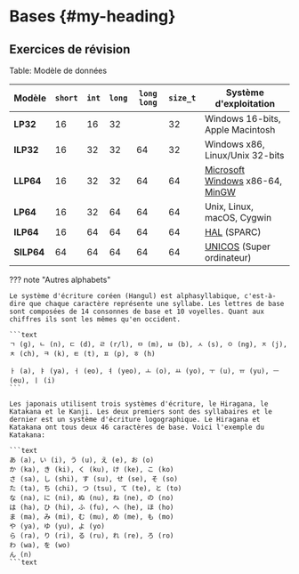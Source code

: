 # Bases {#my-heading}

## Exercices de révision

Table: Modèle de données

| Modèle | `short` | `int` | `long` | `long long` | `size_t` | Système d'exploitation                                                                                                    |
| ---------------- | ------- | ----- | ------ | ----------- | -------- | ------------------------------------------------------------------------------------------------------------------------- |
| **LP32**         | 16      | 16    | 32     |             | 32       | Windows 16-bits, Apple Macintosh                                                                             |
| **ILP32**        | 16      | 32    | 32     | 64          | 32       | Windows x86, Linux/Unix 32-bits                                                                                           |
| **LLP64**        | 16      | 32    | 32     | 64          | 64       | [Microsoft Windows](https://en.wikipedia.org/wiki/Microsoft_Windows) x86-64, [MinGW](https://en.wikipedia.org/wiki/MinGW) |
| **LP64**         | 16      | 32    | 64     | 64          | 64       | Unix, Linux, macOS, Cygwin                                                                                                |
| **ILP64**        | 16      | 64    | 64     | 64          | 64       | [HAL](https://en.wikipedia.org/wiki/HAL_Computer_Systems) (SPARC)                                                         |
| **SILP64**       | 64      | 64    | 64     | 64          | 64       | [UNICOS](https://en.wikipedia.org/wiki/UNICOS) (Super ordinateur)                                                         |

??? note "Autres alphabets"

    Le système d'écriture coréen (Hangul) est alphasyllabique, c'est-à-dire que chaque caractère représente une syllabe. Les lettres de base sont composées de 14 consonnes de base et 10 voyelles. Quant aux chiffres ils sont les mêmes qu'en occident.

    ```text
    ㄱ (g), ㄴ (n), ㄷ (d), ㄹ (r/l), ㅁ (m), ㅂ (b), ㅅ (s), ㅇ (ng), ㅈ (j), ㅊ (ch), ㅋ (k), ㅌ (t), ㅍ (p), ㅎ (h)

    ㅏ (a), ㅑ (ya), ㅓ (eo), ㅕ (yeo), ㅗ (o), ㅛ (yo), ㅜ (u), ㅠ (yu), ㅡ (eu), ㅣ (i)
    ```

    Les japonais utilisent trois systèmes d'écriture, le Hiragana, le Katakana et le Kanji. Les deux premiers sont des syllabaires et le dernier est un système d'écriture logographique. Le Hiragana et Katakana ont tous deux 46 caractères de base. Voici l'exemple du Katakana:

    ```text
    あ (a), い (i), う (u), え (e), お (o)
    か (ka), き (ki), く (ku), け (ke), こ (ko)
    さ (sa), し (shi), す (su), せ (se), そ (so)
    た (ta), ち (chi), つ (tsu), て (te), と (to)
    な (na), に (ni), ぬ (nu), ね (ne), の (no)
    は (ha), ひ (hi), ふ (fu), へ (he), ほ (ho)
    ま (ma), み (mi), む (mu), め (me), も (mo)
    や (ya), ゆ (yu), よ (yo)
    ら (ra), り (ri), る (ru), れ (re), ろ (ro)
    わ (wa), を (wo)
    ん (n)
    ```text